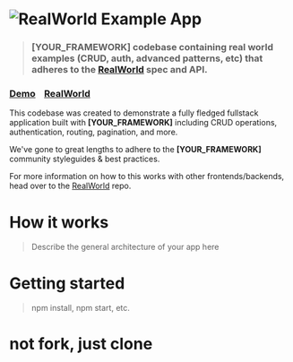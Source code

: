 # ![RealWorld Example App](logo.png)

> ### [YOUR_FRAMEWORK] codebase containing real world examples (CRUD, auth, advanced patterns, etc) that adheres to the [RealWorld](https://github.com/gothinkster/realworld) spec and API.

### [Demo](https://demo.realworld.io/)&nbsp;&nbsp;&nbsp;&nbsp;[RealWorld](https://github.com/gothinkster/realworld)

This codebase was created to demonstrate a fully fledged fullstack application built with **[YOUR_FRAMEWORK]** including CRUD operations, authentication, routing, pagination, and more.

We've gone to great lengths to adhere to the **[YOUR_FRAMEWORK]** community styleguides & best practices.

For more information on how to this works with other frontends/backends, head over to the [RealWorld](https://github.com/gothinkster/realworld) repo.

# How it works

> Describe the general architecture of your app here

# Getting started

> npm install, npm start, etc.

# not fork, just clone
